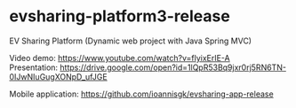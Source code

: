 # evsharing-platform3-release
EV Sharing Platform (Dynamic web project with Java Spring MVC)

Video demo: https://www.youtube.com/watch?v=flyixErIE-A
</br>Presentation: https://drive.google.com/open?id=1lQpR53Bq9jxr0rj5RN6TN-0IJwNIuGugXONpD_ufJGE

Mobile application: https://github.com/ioannisgk/evsharing-app-release
